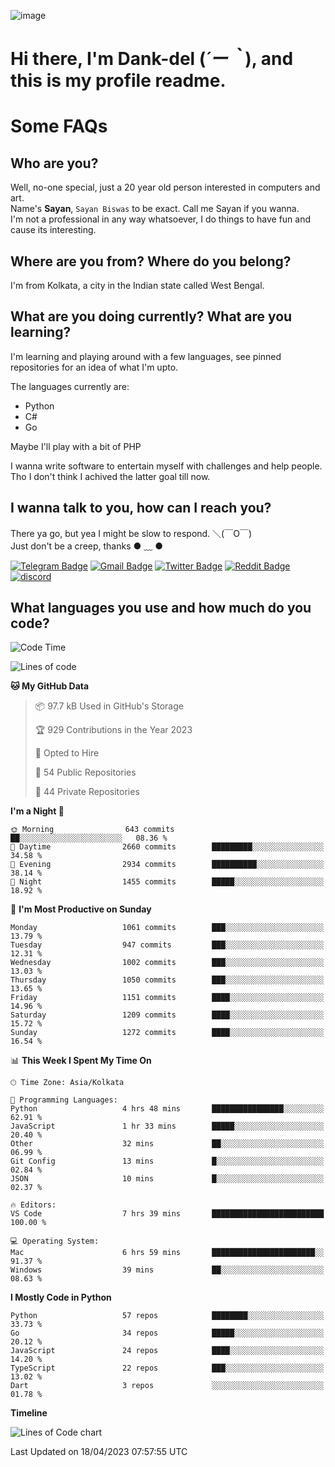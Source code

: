 ![image](https://user-images.githubusercontent.com/63096193/125182844-29f20800-e22f-11eb-8dc9-b0f2d29647bb.png)

# **Hi there, I'm Dank-del (*´ー｀*), and this is my profile readme.**
<!--  [![Profile views](https://gpvc.arturio.dev/dank-del)](https://github.com/dank-del) -->
# Some FAQs

## **Who are you?**

Well, no-one special, just a 20 year old person interested in computers and art. \
Name's **Sayan**, `Sayan Biswas` to be exact. Call me Sayan if you wanna. \
I'm not a professional in any way whatsoever, I do things to have fun and cause its interesting.

## **Where are you from? Where do you belong?**

I'm from Kolkata, a city in the Indian state called West Bengal.

## **What are you doing currently? What are you learning?**

I'm learning and playing around with a few languages, see pinned repositories for an idea of what I'm upto.

The languages currently are:

- Python
- C#
- Go

Maybe I'll play with a bit of PHP

I wanna write software to entertain myself with challenges and help people. \
Tho I don't think I achived the latter goal till now.

<!--## **Eww, I see a weeb profile.**

Can't help it, it's the best way to hide my face on this account
> Why do people hate weebs .-.

## **Cool, what more interests you?**

My interests are quite, weird. They're scattered all over the place. \
I've been fascinated by music and have studied it since the age of 6, I've performed on stage and on air but yeah now I've been away from that. I specialize in key instruments. \
Another thing that interests me is Media Production, aka, working with audio, video and broadcasting media.

> I just like art in general. also feeds the reason of me being obsessed with Japanese drawings (⋟ ﹏ ⋞)-->

## **I wanna talk to you, how can I reach you?**

There ya go, but yea I might be slow to respond. ＼(￣O￣) \
Just don't be a creep, thanks ● ﹏ ●

[![Telegram Badge](https://img.shields.io/badge/-dank_as_fuck-1ca0f1?style=flat-square&logo=telegram&logoColor=white&link=https://t.me/dank_as_fuck)](https://t.me/dank_as_fuck)
[![Gmail Badge](https://img.shields.io/badge/-sayan@asia.com-c14438?style=flat-square&logo=Gmail&logoColor=white&link=mailto:sayan@asia.com)](mailto:sayan@asia.com)
[![Twitter Badge](https://img.shields.io/twitter/follow/TheDankDel?style=social)](https://twitter.com/TheDankDel)
[![Reddit Badge](https://img.shields.io/reddit/user-karma/combined/dank_as_fuck_?style=social)](https://www.reddit.com/user/dank_as_fuck_/)
[![discord](https://discord-md-badge.vercel.app/api/shield/506536929152466945?style=social)](https://discordapp.com/users/506536929152466945)

## **What languages you use and how much do you code?**

<!--START_SECTION:waka-->
![Code Time](http://img.shields.io/badge/Code%20Time-1%2C137%20hrs%201%20min-blue)

![Lines of code](https://img.shields.io/badge/From%20Hello%20World%20I%27ve%20Written-4.4%20million%20lines%20of%20code-blue)

**🐱 My GitHub Data** 

> 📦 97.7 kB Used in GitHub's Storage 
 > 
> 🏆 929 Contributions in the Year 2023
 > 
> 💼 Opted to Hire
 > 
> 📜 54 Public Repositories 
 > 
> 🔑 44 Private Repositories 
 > 
**I'm a Night 🦉** 

```text
🌞 Morning                643 commits         ██░░░░░░░░░░░░░░░░░░░░░░░   08.36 % 
🌆 Daytime                2660 commits        █████████░░░░░░░░░░░░░░░░   34.58 % 
🌃 Evening                2934 commits        ██████████░░░░░░░░░░░░░░░   38.14 % 
🌙 Night                  1455 commits        █████░░░░░░░░░░░░░░░░░░░░   18.92 % 
```
📅 **I'm Most Productive on Sunday** 

```text
Monday                   1061 commits        ███░░░░░░░░░░░░░░░░░░░░░░   13.79 % 
Tuesday                  947 commits         ███░░░░░░░░░░░░░░░░░░░░░░   12.31 % 
Wednesday                1002 commits        ███░░░░░░░░░░░░░░░░░░░░░░   13.03 % 
Thursday                 1050 commits        ███░░░░░░░░░░░░░░░░░░░░░░   13.65 % 
Friday                   1151 commits        ████░░░░░░░░░░░░░░░░░░░░░   14.96 % 
Saturday                 1209 commits        ████░░░░░░░░░░░░░░░░░░░░░   15.72 % 
Sunday                   1272 commits        ████░░░░░░░░░░░░░░░░░░░░░   16.54 % 
```


📊 **This Week I Spent My Time On** 

```text
🕑︎ Time Zone: Asia/Kolkata

💬 Programming Languages: 
Python                   4 hrs 48 mins       ████████████████░░░░░░░░░   62.91 % 
JavaScript               1 hr 33 mins        █████░░░░░░░░░░░░░░░░░░░░   20.40 % 
Other                    32 mins             ██░░░░░░░░░░░░░░░░░░░░░░░   06.99 % 
Git Config               13 mins             █░░░░░░░░░░░░░░░░░░░░░░░░   02.84 % 
JSON                     10 mins             █░░░░░░░░░░░░░░░░░░░░░░░░   02.37 % 

🔥 Editors: 
VS Code                  7 hrs 39 mins       █████████████████████████   100.00 % 

💻 Operating System: 
Mac                      6 hrs 59 mins       ███████████████████████░░   91.37 % 
Windows                  39 mins             ██░░░░░░░░░░░░░░░░░░░░░░░   08.63 % 
```

**I Mostly Code in Python** 

```text
Python                   57 repos            ████████░░░░░░░░░░░░░░░░░   33.73 % 
Go                       34 repos            █████░░░░░░░░░░░░░░░░░░░░   20.12 % 
JavaScript               24 repos            ████░░░░░░░░░░░░░░░░░░░░░   14.20 % 
TypeScript               22 repos            ███░░░░░░░░░░░░░░░░░░░░░░   13.02 % 
Dart                     3 repos             ░░░░░░░░░░░░░░░░░░░░░░░░░   01.78 % 
```



**Timeline**

![Lines of Code chart](https://raw.githubusercontent.com/Dank-del/Dank-del/main/assets/bar_graph.png)


 Last Updated on 18/04/2023 07:57:55 UTC
<!--END_SECTION:waka-->

<!--## **Can I stalk your spotify?**

Um sure.

![OwO Spotify](https://spotify-recently-played-readme.vercel.app/api?user=31fdrsslnr7nvq4ytqwtw7c4rxfm&count=5)-->
